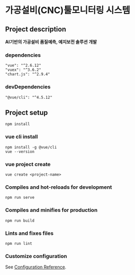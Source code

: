 # 가공설비(CNC)툴모니터링 시스템

## Project description

**AI기반의 가공설비 품질예측, 예지보전 솔루션 개발**

### dependencies

    "vue": "^2.6.12"
    "vuex": "^3.6.2"
    "chart.js": "^2.9.4"

### devDependencies

    "@vue/cli": "^4.5.12"

## Project setup

```
npm install
```

### vue cli install

```
npm install -g @vue/cli
vue --version
```

### vue project create

```
vue create <project-name>
```

### Compiles and hot-reloads for development

```
npm run serve
```

### Compiles and minifies for production

```
npm run build
```

### Lints and fixes files

```
npm run lint
```

### Customize configuration

See [Configuration Reference](https://cli.vuejs.org/config/).
